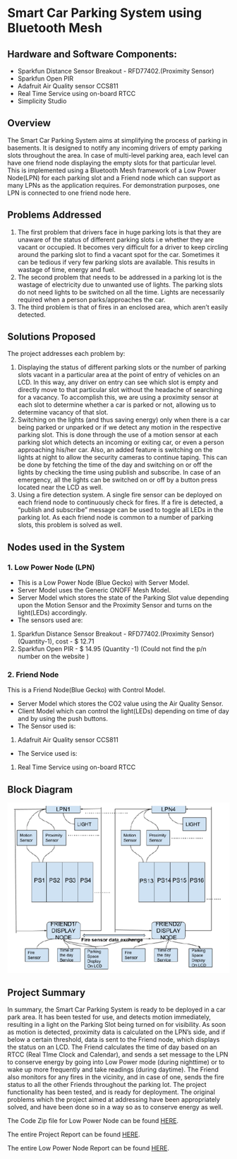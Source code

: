 # Smart Car Parking System using Bluetooth Mesh

## Hardware and Software Components:
- Sparkfun Distance Sensor Breakout - RFD77402.(Proximity Sensor)
- Sparkfun Open PIR
- Adafruit Air Quality sensor CCS811
- Real Time Service using on-board RTCC
- Simplicity Studio

## Overview
The Smart Car Parking System aims at simplifying the process of parking in basements. It is designed to notify any incoming drivers of empty parking slots throughout the area. In case of multi-level parking area, each level can have one friend node displaying the
empty slots for that particular level. This is implemented using a Bluetooth Mesh framework of a Low Power Node(LPN) for each parking slot and a Friend node which can support as many LPNs as the application requires. For demonstration purposes, one LPN is connected to one friend node here.

## Problems Addressed
1. The first problem that drivers face in huge parking lots is that they are unaware of the status of different parking slots i.e whether they are vacant or occupied. It becomes very difficult for a driver to keep circling around the parking slot to find a vacant spot for the
car. Sometimes it can be tedious if very few parking slots are available. This results in wastage of time, energy and fuel.
2. The second problem that needs to be addressed in a parking lot is the wastage of electricity due to unwanted use of lights. The parking slots do not need lights to be switched on all the time. Lights are necessarily required when a person parks/approaches the car.
3. The third problem is that of fires in an enclosed area, which aren’t easily detected.

## Solutions Proposed
The project addresses each problem by:
1. Displaying the status of different parking slots or the number of parking slots vacant in a particular area at the point of entry of vehicles on an LCD. In this way, any driver on entry can see which slot is empty and directly move to that particular slot without the
headache of searching for a vacancy. To accomplish this, we are using a proximity sensor at each slot to determine whether a car is parked or not, allowing us to determine vacancy of that slot.
2. Switching on the lights (and thus saving energy) only when there is a car being parked or unparked or if we detect any motion in the respective parking slot. This is done through the use of a motion sensor at each parking slot which detects an incoming or exiting car, or even a person approaching his/her car. Also, an added feature is switching on the lights at night to allow the security cameras to continue taping. This can be done by fetching the time of the day and switching on or off the lights by checking the time using publish and subscribe. In case of an emergency, all the lights can be switched on or off by a button press located near the LCD as well.
3. Using a fire detection system. A single fire sensor can be deployed on each friend node to continuously check for fires. If a fire is detected, a “publish and subscribe” message can be used to toggle all LEDs in the parking lot. As each friend node is common to a number of parking slots, this problem is solved as well.

## Nodes used in the System
### 1. Low Power Node (LPN)
- This is a Low Power Node (Blue Gecko) with Server Model.
- Server Model uses the Generic ONOFF Mesh Model.
- Server Model which stores the state of the Parking Slot value depending upon the Motion Sensor and the Proximity Sensor and turns on the light(LEDs) accordingly.
- The sensors used are:
1. Sparkfun Distance Sensor Breakout - RFD77402.(Proximity
Sensor) (Quantity-1), cost - $ 12.71
2. Sparkfun Open PIR - $ 14.95 (Quantity -1) (Could not find the
p/n number on the website )

### 2. Friend Node
This is a Friend Node(Blue Gecko) with Control Model.
- Server Model which stores the CO2 value using the Air Quality Sensor.
- Client Model which can control the light(LEDs) depending on time of day and by using the push buttons.
- The Sensor used is:
1. Adafruit Air Quality sensor CCS811
- The Service used is:
1. Real Time Service using on-board RTCC

## Block Diagram
<p align="middle">
<img src="Low%20Power%20Node/Images/Block%20Diagram.PNG">
</p>

## Project Summary
In summary, the Smart Car Parking System is ready to be deployed in a car park area. It has been tested for use, and detects motion immediately, resulting in a light on the Parking Slot being turned on for visibility. As soon as motion is detected, proximity data
is calculated on the LPN’s side, and if below a certain threshold, data is sent to the Friend node, which displays the status on an LCD. The Friend calculates the time of day based on an RTCC (Real TIme Clock and Calendar), and sends a set message to the LPN to conserve energy by going into Low Power mode (during nighttime) or to wake up more frequently and take readings (during daytime). The Friend also monitors for any fires in the vicinity, and in case of one, sends the fire status to all the other Friends throughout the parking lot. The project functionality has been tested, and is ready for deployment. The original problems which the project aimed at addressing have been appropriately solved, and have been done so in a way so as to conserve energy as well.

The Code Zip file for Low Power Node can be found [HERE](https://github.com/jajoosiddhant/IOT-Embedded-Firmware/tree/master/BT_MESH_Smart_Car_Parking/Low%20Power%20Node/Code%20Zip%20File).

The entire Project Report can be found [HERE](https://github.com/jajoosiddhant/IOT-Embedded-Firmware/tree/master/BT_MESH_Smart_Car_Parking/Low%20Power%20Node/_Project_Report).

The entire Low Power Node Report can be found [HERE](https://github.com/jajoosiddhant/IOT-Embedded-Firmware/tree/master/BT_MESH_Smart_Car_Parking/Low%20Power%20Node/_Project_Report).

